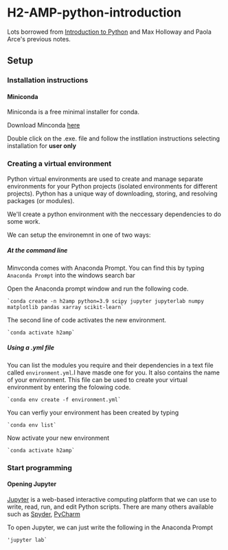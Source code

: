# H2-AMP-python-introduction

Lots borrowed from [Introduction to Python](https://rabernat.github.io/research_computing/intro-to-python.html) and Max Holloway and Paola Arce's previous notes.

## Setup

### Installation instructions

#### Miniconda

Miniconda is a free minimal installer for conda.

Download Minconda [here](https://docs.conda.io/en/latest/miniconda.html)

Double click on the .exe. file and follow the instllation instructions selecting installation for **user only**

### Creating a virtual environment

Python virtual environments are used to create and manage separate environments 
for your Python projects (isolated environments for different projects). 
Python has a unique way of downloading, storing, and resolving packages (or modules).

We'll create a python environment with the neccessary dependencies to do some work. 

We can setup the environemnt in one of two ways:

##### At the command line

Minvconda comes with Anaconda Prompt. You can find this by typing `Anaconda Prompt` into the windows search bar

Open the Anaconda prompt window and run the following code.

	`conda create -n h2amp python=3.9 scipy jupyter jupyterlab numpy matplotlib pandas xarray scikit-learn`

The second line of code activates the new environment.

	`conda activate h2amp`

##### Using a .yml file

You can list the modules you require and their dependencies in a text file called `environment.yml`.I have masde one for you.
It also contains the name of your environment. 
This file can be used to create your virtual environment by entering the folowing code.

	`conda env create -f environment.yml`
	
You can verfiy your environment has been created by typing

	`conda env list`
	
Now activate your new environment

	`conda activate h2amp`
	
### Start programming	

#### Opening Jupyter

[Jupyter](https://jupyter.org/) is a web-based interactive computing platform that we can use to write, read, run, and edit Python scripts. 
There are many others available such as [Spyder](https://www.spyder-ide.org/), [PyCharm](https://www.jetbrains.com/pycharm/) 

To open Jupyter, we can just write the following in the Anaconda Prompt

	'jupyter lab`
